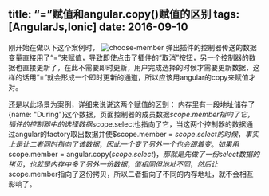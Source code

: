 title: “=”赋值和angular.copy()赋值的区别
tags: [AngularJs,Ionic]
date: 2016-09-10
---
刚开始在做以下这个案例时，
![choose-member](http://7xowup.com1.z0.glb.clouddn.com/=&copy.gif)
弹出插件的控制器传送的数据变量直接用了“=”来赋值，导致即使点击了插件的“取消”按钮，另一个控制器的数据也直接更新了，在此不需要即时更新，用户完成选择的时候才需要更新数据，这样的话用“=”就会形成一个即时更新的通道，所以应该用angular的copy来赋值才对。

还是以此场景为案例，详细来说说这两个赋值的区别：
内存里有一段地址储存了{name: "During"}这个数据，页面控制器的成员数据$scope.member指向了它，插件的控制器中的选择数据$scope.select也指向了它，当这两个控制器的数据通过angular的factory取出数据并使$scope.member = $scope.select的时候，事实上是让二者同时指向了该数据，因此一个变了另外一个也会跟着变。
如果用$scope.member = angular.copy($scope.select)，那就是先做了一份select数据的拷贝，也就是内存中多了另外一份数据，值相同但地址不同，然后让$scope.member指向了这份拷贝，所以二者指向了不同的内存地址，就不会相互影响了。
